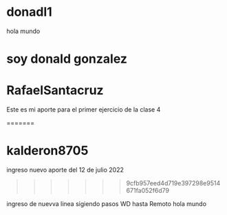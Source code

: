 # donadl1
hola mundo

soy donald gonzalez
=======
# RafaelSantacruz
Este es mi aporte para el primer ejercicio de la clase 4 

=======
# kalderon8705
ingreso nuevo
aporte del 12 de julio 2022
>>>>>>> 9cfb957eed4d719e397298e9514671fa052f6d79

ingreso de nuevva linea sigiendo pasos WD hasta Remoto
hola mundo